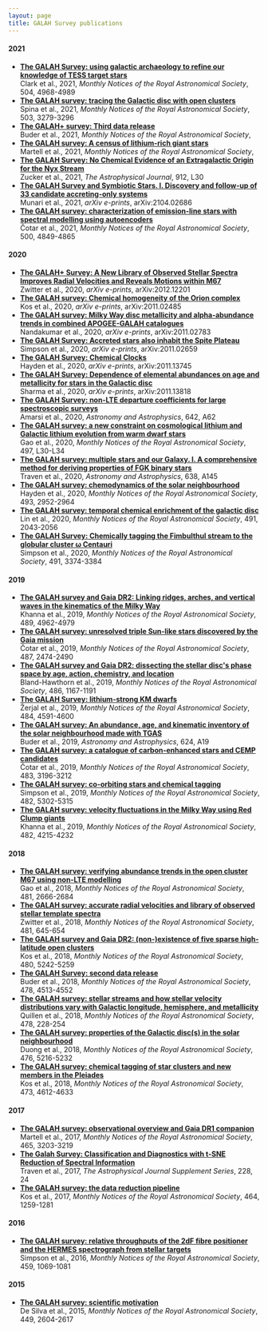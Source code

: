 ```yaml
---
layout: page
title: GALAH Survey publications
---
```



#### 2021
* **[The GALAH Survey: using galactic archaeology to refine our knowledge of TESS target stars](https://ui.adsabs.harvard.edu/abs/2021MNRAS.504.4968C)**<br/>Clark et al., 2021, *Monthly Notices of the Royal Astronomical Society*, 504, 4968-4989
* **[The GALAH survey: tracing the Galactic disc with open clusters](https://ui.adsabs.harvard.edu/abs/2021MNRAS.503.3279S)**<br/>Spina et al., 2021, *Monthly Notices of the Royal Astronomical Society*, 503, 3279-3296
* **[The GALAH+ survey: Third data release](https://ui.adsabs.harvard.edu/abs/2021MNRAS.tmp.1259B)**<br/>Buder et al., 2021, *Monthly Notices of the Royal Astronomical Society*,
* **[The GALAH survey: A census of lithium-rich giant stars](https://ui.adsabs.harvard.edu/abs/2021MNRAS.tmp.1346M)**<br/>Martell et al., 2021, *Monthly Notices of the Royal Astronomical Society*,
* **[The GALAH Survey: No Chemical Evidence of an Extragalactic Origin for the Nyx Stream](https://ui.adsabs.harvard.edu/abs/2021ApJ...912L..30Z)**<br/>Zucker et al., 2021, *The Astrophysical Journal*, 912, L30
* **[The GALAH Survey and Symbiotic Stars. I. Discovery and follow-up of 33 candidate accreting-only systems](https://ui.adsabs.harvard.edu/abs/2021arXiv210402686M)**<br/>Munari et al., 2021, *arXiv e-prints*, arXiv:2104.02686
* **[The GALAH survey: characterization of emission-line stars with spectral modelling using autoencoders](https://ui.adsabs.harvard.edu/abs/2021MNRAS.500.4849C)**<br/>Čotar et al., 2021, *Monthly Notices of the Royal Astronomical Society*, 500, 4849-4865

#### 2020
* **[The GALAH+ Survey: A New Library of Observed Stellar Spectra Improves Radial Velocities and Reveals Motions within M67](https://ui.adsabs.harvard.edu/abs/2020arXiv201212201Z)**<br/>Zwitter et al., 2020, *arXiv e-prints*, arXiv:2012.12201
* **[The GALAH survey: Chemical homogeneity of the Orion complex](https://ui.adsabs.harvard.edu/abs/2020arXiv201102485K)**<br/>Kos et al., 2020, *arXiv e-prints*, arXiv:2011.02485
* **[The GALAH survey: Milky Way disc metallicity and alpha-abundance trends in combined APOGEE-GALAH catalogues](https://ui.adsabs.harvard.edu/abs/2020arXiv201102783N)**<br/>Nandakumar et al., 2020, *arXiv e-prints*, arXiv:2011.02783
* **[The GALAH Survey: Accreted stars also inhabit the Spite Plateau](https://ui.adsabs.harvard.edu/abs/2020arXiv201102659S)**<br/>Simpson et al., 2020, *arXiv e-prints*, arXiv:2011.02659
* **[The GALAH Survey: Chemical Clocks](https://ui.adsabs.harvard.edu/abs/2020arXiv201113745H)**<br/>Hayden et al., 2020, *arXiv e-prints*, arXiv:2011.13745
* **[The GALAH Survey: Dependence of elemental abundances on age and metallicity for stars in the Galactic disc](https://ui.adsabs.harvard.edu/abs/2020arXiv201113818S)**<br/>Sharma et al., 2020, *arXiv e-prints*, arXiv:2011.13818
* **[The GALAH Survey: non-LTE departure coefficients for large spectroscopic surveys](https://ui.adsabs.harvard.edu/abs/2020A&A...642A..62A)**<br/>Amarsi et al., 2020, *Astronomy and Astrophysics*, 642, A62
* **[The GALAH survey: a new constraint on cosmological lithium and Galactic lithium evolution from warm dwarf stars](https://ui.adsabs.harvard.edu/abs/2020MNRAS.497L..30G)**<br/>Gao et al., 2020, *Monthly Notices of the Royal Astronomical Society*, 497, L30-L34
* **[The GALAH survey: multiple stars and our Galaxy. I. A comprehensive method for deriving properties of FGK binary stars](https://ui.adsabs.harvard.edu/abs/2020A&A...638A.145T)**<br/>Traven et al., 2020, *Astronomy and Astrophysics*, 638, A145
* **[The GALAH survey: chemodynamics of the solar neighbourhood](https://ui.adsabs.harvard.edu/abs/2020MNRAS.493.2952H)**<br/>Hayden et al., 2020, *Monthly Notices of the Royal Astronomical Society*, 493, 2952-2964
* **[The GALAH survey: temporal chemical enrichment of the galactic disc](https://ui.adsabs.harvard.edu/abs/2020MNRAS.491.2043L)**<br/>Lin et al., 2020, *Monthly Notices of the Royal Astronomical Society*, 491, 2043-2056
* **[The GALAH Survey: Chemically tagging the Fimbulthul stream to the globular cluster ω Centauri](https://ui.adsabs.harvard.edu/abs/2020MNRAS.491.3374S)**<br/>Simpson et al., 2020, *Monthly Notices of the Royal Astronomical Society*, 491, 3374-3384

#### 2019
* **[The GALAH survey and Gaia DR2: Linking ridges, arches, and vertical waves in the kinematics of the Milky Way](https://ui.adsabs.harvard.edu/abs/2019MNRAS.489.4962K)**<br/>Khanna et al., 2019, *Monthly Notices of the Royal Astronomical Society*, 489, 4962-4979
* **[The GALAH survey: unresolved triple Sun-like stars discovered by the Gaia mission](https://ui.adsabs.harvard.edu/abs/2019MNRAS.487.2474C)**<br/>Čotar et al., 2019, *Monthly Notices of the Royal Astronomical Society*, 487, 2474-2490
* **[The GALAH survey and Gaia DR2: dissecting the stellar disc's phase space by age, action, chemistry, and location](https://ui.adsabs.harvard.edu/abs/2019MNRAS.486.1167B)**<br/>Bland-Hawthorn et al., 2019, *Monthly Notices of the Royal Astronomical Society*, 486, 1167-1191
* **[The GALAH Survey: lithium-strong KM dwarfs](https://ui.adsabs.harvard.edu/abs/2019MNRAS.484.4591Z)**<br/>Žerjal et al., 2019, *Monthly Notices of the Royal Astronomical Society*, 484, 4591-4600
* **[The GALAH survey: An abundance, age, and kinematic inventory of the solar neighbourhood made with TGAS](https://ui.adsabs.harvard.edu/abs/2019A&A...624A..19B)**<br/>Buder et al., 2019, *Astronomy and Astrophysics*, 624, A19
* **[The GALAH survey: a catalogue of carbon-enhanced stars and CEMP candidates](https://ui.adsabs.harvard.edu/abs/2019MNRAS.483.3196C)**<br/>Čotar et al., 2019, *Monthly Notices of the Royal Astronomical Society*, 483, 3196-3212
* **[The GALAH survey: co-orbiting stars and chemical tagging](https://ui.adsabs.harvard.edu/abs/2019MNRAS.482.5302S)**<br/>Simpson et al., 2019, *Monthly Notices of the Royal Astronomical Society*, 482, 5302-5315
* **[The GALAH survey: velocity fluctuations in the Milky Way using Red Clump giants](https://ui.adsabs.harvard.edu/abs/2019MNRAS.482.4215K)**<br/>Khanna et al., 2019, *Monthly Notices of the Royal Astronomical Society*, 482, 4215-4232

#### 2018
* **[The GALAH survey: verifying abundance trends in the open cluster M67 using non-LTE modelling](https://ui.adsabs.harvard.edu/abs/2018MNRAS.481.2666G)**<br/>Gao et al., 2018, *Monthly Notices of the Royal Astronomical Society*, 481, 2666-2684
* **[The GALAH survey: accurate radial velocities and library of observed stellar template spectra](https://ui.adsabs.harvard.edu/abs/2018MNRAS.481..645Z)**<br/>Zwitter et al., 2018, *Monthly Notices of the Royal Astronomical Society*, 481, 645-654
* **[The GALAH survey and Gaia DR2: (non-)existence of five sparse high-latitude open clusters](https://ui.adsabs.harvard.edu/abs/2018MNRAS.480.5242K)**<br/>Kos et al., 2018, *Monthly Notices of the Royal Astronomical Society*, 480, 5242-5259
* **[The GALAH Survey: second data release](https://ui.adsabs.harvard.edu/abs/2018MNRAS.478.4513B)**<br/>Buder et al., 2018, *Monthly Notices of the Royal Astronomical Society*, 478, 4513-4552
* **[The GALAH survey: stellar streams and how stellar velocity distributions vary with Galactic longitude, hemisphere, and metallicity](https://ui.adsabs.harvard.edu/abs/2018MNRAS.478..228Q)**<br/>Quillen et al., 2018, *Monthly Notices of the Royal Astronomical Society*, 478, 228-254
* **[The GALAH survey: properties of the Galactic disc(s) in the solar neighbourhood](https://ui.adsabs.harvard.edu/abs/2018MNRAS.476.5216D)**<br/>Duong et al., 2018, *Monthly Notices of the Royal Astronomical Society*, 476, 5216-5232
* **[The GALAH survey: chemical tagging of star clusters and new members in the Pleiades](https://ui.adsabs.harvard.edu/abs/2018MNRAS.473.4612K)**<br/>Kos et al., 2018, *Monthly Notices of the Royal Astronomical Society*, 473, 4612-4633

#### 2017
* **[The GALAH survey: observational overview and Gaia DR1 companion](https://ui.adsabs.harvard.edu/abs/2017MNRAS.465.3203M)**<br/>Martell et al., 2017, *Monthly Notices of the Royal Astronomical Society*, 465, 3203-3219
* **[The Galah Survey: Classification and Diagnostics with t-SNE Reduction of Spectral Information](https://ui.adsabs.harvard.edu/abs/2017ApJS..228...24T)**<br/>Traven et al., 2017, *The Astrophysical Journal Supplement Series*, 228, 24
* **[The GALAH survey: the data reduction pipeline](https://ui.adsabs.harvard.edu/abs/2017MNRAS.464.1259K)**<br/>Kos et al., 2017, *Monthly Notices of the Royal Astronomical Society*, 464, 1259-1281

#### 2016
* **[The GALAH survey: relative throughputs of the 2dF fibre positioner and the HERMES spectrograph from stellar targets](https://ui.adsabs.harvard.edu/abs/2016MNRAS.459.1069S)**<br/>Simpson et al., 2016, *Monthly Notices of the Royal Astronomical Society*, 459, 1069-1081

#### 2015
* **[The GALAH survey: scientific motivation](https://ui.adsabs.harvard.edu/abs/2015MNRAS.449.2604D)**<br/>De Silva et al., 2015, *Monthly Notices of the Royal Astronomical Society*, 449, 2604-2617
